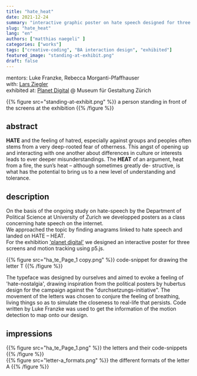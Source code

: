 ```yaml
---
title: "hate_heat"
date: 2021-12-24
summary: "interactive graphic poster on hate speech designed for three screens at Museum für Gestaltung Zürich in collaboration with University of Zürich"
slug: "hate_heat"
lang: "en"
authors: ["matthias naegeli" ]
categories: ["works"]
tags: ["creative-coding", "BA interaction design", "exhibited"]
featured_image: "standing-at-exhibit.png"
draft: false
---
```


mentors: Luke Franzke, Rebecca Morganti-Pfaffhauser  
with: [Lars Ziegler](https://larsziegler.ch/)  
exhibited at: [Planet Digital](https://www.planetdigital.ch/en/) @ Museum für Gestaltung Zürich  

{{% figure src="standing-at-exhibit.png" %}} a person standing in front of the screens at the exhibition {{% /figure %}}  


## abstract  

**HATE** and the feeling of hatred, especially against groups and peoples often stems from a very deep-rooted fear of otherness. This angst of opening up and interacting with one another about differences in culture or interests leads to ever deeper misunderstandings.
The **HEAT** of an argument, heat from a fire, the sun’s heat – although sometimes greatly de- structive, is what has the potential to bring us to a new level of understanding and tolerance.


## description   

On the basis of the ongoing study on hate-speech by the Department of Political Science at University of Zurich we developped posters as a class concerning hate speech on the internet.  
We approached the topic by finding anagrams linked to hate speech and landed on HATE – HEAT.  
For the exhibition ['planet digital'](https://www.planetdigital.ch/en/) we designed an interactive poster for three screens and motion tracking using p5.js.  

{{% figure src="ha_te_Page_1 copy.png" %}} code-snippet for drawing the letter T {{% /figure %}}  

The typeface was designed by ourselves and aimed to evoke a feeling of 'hate-nostalgia', drawing inspiration from the political posters by hubertus design for the campaign against the "durchsetzungs-initiative". 
The movement of the letters was chosen to conjure the feeling of breathing, living things so as to simulate the closeness to real-life that persists.
Code written by Luke Franzke was used to get the information of the motion detection to map onto our design.



## impressions  
{{% figure src="ha_te_Page_1.png" %}} the letters and their code-snippets {{% /figure %}}  
{{% figure src="letter-a_formats.png" %}} the different formats of the letter A {{% /figure %}}  
